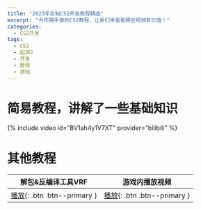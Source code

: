 ```yaml
---
title: "2023年自制CS2开发教程精选"
excerpt: "今年随手做的CS2教程，让我们来看看哪些视频有价值！"
categories:
  - CS2开发
tags:
  - CS2
  - 起源2
  - 开发
  - 教程
  - 游戏
---
```


# 简易教程，讲解了一些基础知识

{% include video id="BV1ah4y1V7XT" provider="bilibili" %}

# 其他教程

|                      解包&反编译工具VRF                      |                        游戏内播放视频                        |
| :----------------------------------------------------------: | :----------------------------------------------------------: |
| [播放](https://www.bilibili.com/video/BV1b34y1G75p/){: .btn .btn--primary } | [播放](https://www.bilibili.com/video/BV1qu4y1a7ho/){: .btn .btn--primary } |
